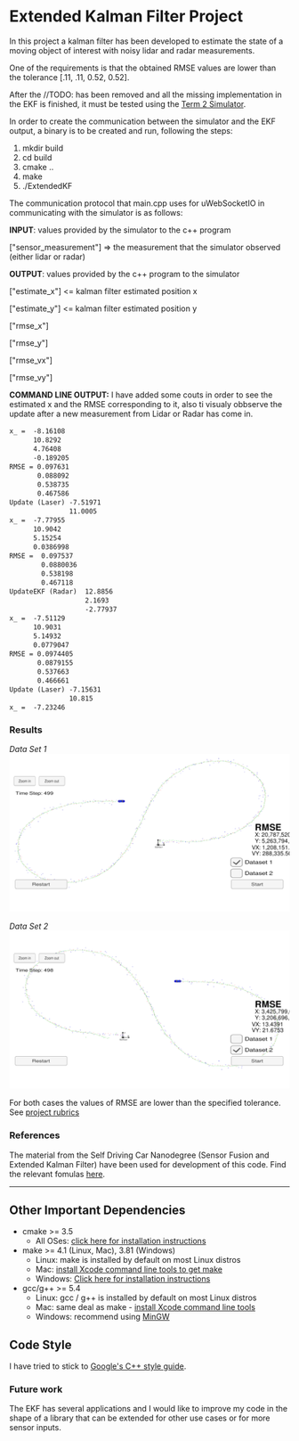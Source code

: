 # Extended Kalman Filter Project


In this project a kalman filter has been developed to estimate the state of a moving object of interest with noisy lidar and radar measurements.

One of the requirements is that the obtained RMSE values are lower than the tolerance [.11, .11, 0.52, 0.52].

After the //TODO: has been removed and all the missing implementation in the EKF is finished, it must be tested using the [Term 2 Simulator](https://github.com/udacity/self-driving-car-sim/releases).

In order to create the communication between the simulator and the EKF output, a binary is to be created and run, following the steps:
1. mkdir build
2. cd build
3. cmake ..
4. make
5. ./ExtendedKF

The communication protocol that main.cpp uses for uWebSocketIO in communicating with the simulator is as follows:


**INPUT**: values provided by the simulator to the c++ program

["sensor_measurement"] => the measurement that the simulator observed (either lidar or radar)


**OUTPUT**: values provided by the c++ program to the simulator

["estimate_x"] <= kalman filter estimated position x

["estimate_y"] <= kalman filter estimated position y

["rmse_x"]

["rmse_y"]

["rmse_vx"]

["rmse_vy"]

__COMMAND LINE OUTPUT:__
I have added some couts in order to see the estimated x and the RMSE corresponding to it, also ti visualy obbserve the update after a new measurement from Lidar or Radar has come in.
```
x_ =  -8.16108
      10.8292
      4.76408
      -0.189205
RMSE = 0.097631
       0.088092
       0.538735
       0.467586
Update (Laser) -7.51971
               11.0005
x_ =  -7.77955
      10.9042
      5.15254
      0.0386998
RMSE =  0.097537
        0.0880036
        0.538198
        0.467118
UpdateEKF (Radar)  12.8856
                   2.1693
                   -2.77937
x_ =  -7.51129
      10.9031
      5.14932
      0.0779047
RMSE = 0.0974405
       0.0879155
       0.537663
       0.466661
Update (Laser) -7.15631
               10.815
x_ =  -7.23246
```

### Results
_Data Set 1_
<img src="./report_images/ekf_dataset1.png" width="800"/>

_Data Set 2_
<img src="./report_images/ekf_dataset2.png" width="800"/>

For both cases the values of RMSE are lower than the specified tolerance.
See [project rubrics](https://review.udacity.com/#!/rubrics/1962/view)


### References
The material from the Self Driving Car Nanodegree (Sensor Fusion and Extended Kalman Filter) have been used for development of this code.
Find the relevant fomulas [here](https://video.udacity-data.com/topher/2018/June/5b327c11_sensor-fusion-ekf-reference/sensor-fusion-ekf-reference.pdf).

---

## Other Important Dependencies

* cmake >= 3.5
  * All OSes: [click here for installation instructions](https://cmake.org/install/)
* make >= 4.1 (Linux, Mac), 3.81 (Windows)
  * Linux: make is installed by default on most Linux distros
  * Mac: [install Xcode command line tools to get make](https://developer.apple.com/xcode/features/)
  * Windows: [Click here for installation instructions](http://gnuwin32.sourceforge.net/packages/make.htm)
* gcc/g++ >= 5.4
  * Linux: gcc / g++ is installed by default on most Linux distros
  * Mac: same deal as make - [install Xcode command line tools](https://developer.apple.com/xcode/features/)
  * Windows: recommend using [MinGW](http://www.mingw.org/)

## Code Style

I have tried to stick to [Google's C++ style guide](https://google.github.io/styleguide/cppguide.html).

### Future work
The EKF has several applications and I would like to improve my code in the shape of a library that can be extended for other use cases or for more sensor inputs.
